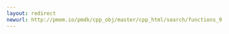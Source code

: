 ```yaml
---
layout: redirect
newurl: http://pmem.io/pmdk/cpp_obj/master/cpp_html/search/functions_9.html
---
```

